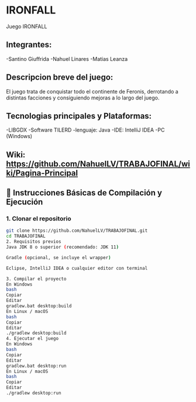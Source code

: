 # IRONFALL
Juego IRONFALL

## Integrantes: 
-Santino Giuffrida
-Nahuel Linares
-Matias Leanza

## Descripcion breve del juego: 
El juego trata de conquistar todo el continente de Feronis, derrotando a distintas facciones y consiguiendo mejoras a lo largo del juego.

## Tecnologias principales y Plataformas: 
-LIBGDX
-Software TILERD
-lenguaje: Java
-IDE: IntelliJ IDEA
-PC (Windows)

## Wiki: https://github.com/NahuelLV/TRABAJOFINAL/wiki/Pagina-Principal

## 🚀 Instrucciones Básicas de Compilación y Ejecución

### 1. Clonar el repositorio

```bash
git clone https://github.com/NahuelLV/TRABAJOFINAL.git
cd TRABAJOFINAL
2. Requisitos previos
Java JDK 8 o superior (recomendado: JDK 11)

Gradle (opcional, se incluye el wrapper)

Eclipse, IntelliJ IDEA o cualquier editor con terminal

3. Compilar el proyecto
En Windows
bash
Copiar
Editar
gradlew.bat desktop:build
En Linux / macOS
bash
Copiar
Editar
./gradlew desktop:build
4. Ejecutar el juego
En Windows
bash
Copiar
Editar
gradlew.bat desktop:run
En Linux / macOS
bash
Copiar
Editar
./gradlew desktop:run


